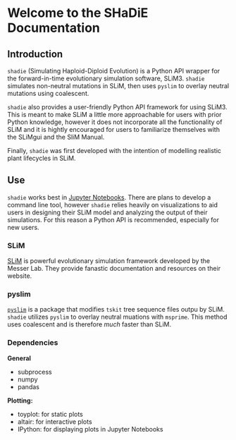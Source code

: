 # Welcome to the SHaDiE Documentation

## Introduction

`shadie` (Simulating Haploid-Diploid Evolution) is a Python API wrapper for the forward-in-time evolutionary simulation software, SLiM3. `shadie` simulates non-neutral mutations in SLiM, then uses `pyslim` to overlay neutral mutations using coalescent. 

`shadie` also provides a user-friendly Python API framework for using SLiM3. This is meant to make SLiM a little more approachable for users with prior Python knowledge, however it does not incorporate all the functionality of SLiM and it is hightly encouraged for users to familiarize themselves with the SLiMgui and the SliM Manual. 

Finally, `shadie` was first developed with the intention of modelling realistic plant lifecycles in SLiM.

## Use

`shadie` works best in [Jupyter Notebooks](https://jupyter.org/). There are plans to develop a command line tool, however `shadie` relies heavily on visualizations to aid users in designing their SLiM model and analyzing the output of their simulations. For this reason a Python API is recommended, especially for new users. 

### SLiM

[SLiM](https://messerlab.org/slim/) is powerful evolutionary simulation framework developed by the Messer Lab. They provide fanastic documentation and resources on their website. 

### pyslim

[`pyslim`](https://pyslim.readthedocs.io/en/latest/index.html) is a package that modifies `tskit` tree sequence files outpu by SLiM. `shadie` utilizes `pyslim` to overlay neutral muations with `msprime`. This method uses coalescent and is therefore *much* faster than SLiM. 

### Dependencies

**General**

* subprocess
* numpy
* pandas

**Plotting:**

* toyplot: for static plots
* altair: for interactive plots
* IPython: for displaying plots in Jupyter Notebooks